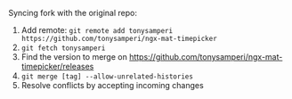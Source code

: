 Syncing fork with the original repo:

1. Add remote:
`git remote add tonysamperi https://github.com/tonysamperi/ngx-mat-timepicker`
2. `git fetch tonysamperi`
3. Find the version to merge on https://github.com/tonysamperi/ngx-mat-timepicker/releases
4. `git merge [tag] --allow-unrelated-histories`
5. Resolve conflicts by accepting incoming changes
